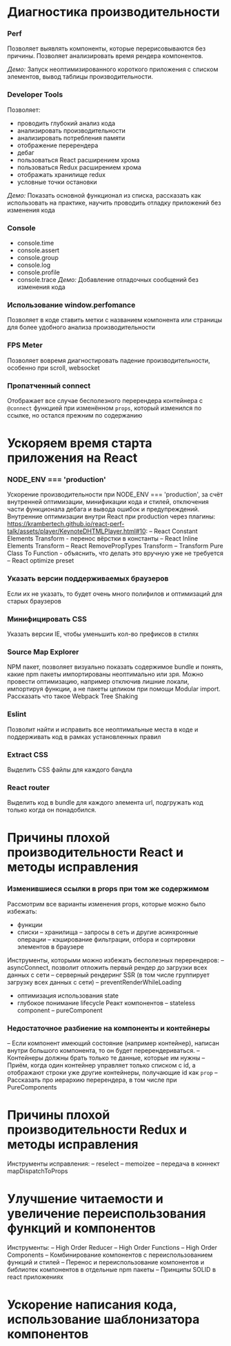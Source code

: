 # Диагностика производительности

### Perf
Позволяет выявлять компоненты, которые перерисовываются без причины. Позволяет анализировать время рендера компонентов.

*Демо:* Запуск неоптимизированного короткого приложения с списком элементов, вывод таблицы производительности.

### Developer Tools
Позволяет: 
- проводить глубокий анализ кода
- анализировать производительности
- анализировать потребления памяти
- отображение перерендера
- дебаг 
- пользоваться React расширением хрома
- пользоваться Redux расширением хрома
- отображать хранилище redux
- условные точки остановки

*Демо:* Показать основной функционал из списка, рассказать как использовать на практике, научить проводить отладку приложений без изменения кода

### Console
- console.time
- console.assert
- console.group
- console.log
- console.profile
- console.trace
*Демо:* Добавление отладочных сообщений без изменения кода

### Использование window.perfomance
Позволяет в коде ставить метки с названием компонента или страницы для более удобного анализа производительности

### FPS Meter
Позволяет вовремя диагностировать падение производительности, особенно при scroll, websocket

### Пропатченный connect
Отображает все случае бесполезного перерендера контейнера с `@connect` функцией при изменённом `props`, который изменился по ссылке, но остался прежним по содержанию

# Ускоряем время старта приложения на React

### NODE_ENV === 'production'
Ускорение производительности при NODE_ENV === 'production', за счёт внутренней оптимизации, минификации кода и стилей, отключения части функционала дебага и вывода ошибок и предупреждений.
Внутренние оптимизации внутри React при production через плагины: https://krambertech.github.io/react-perf-talk/assets/player/KeynoteDHTMLPlayer.html#10:
– React Constant Elements Transform - перенос вёрстки в константы
– React Inline Elements Transform
– React RemovePropTypes Transform
– Transform Pure Class To Function - объяснить, что делать это вручную уже не требуется
– React optimize preset

### Указать версии поддерживаемых браузеров
Если их не указать, то будет очень много полифилов и оптимизаций для старых браузеров

### Минифицировать CSS
Указать версии IE, чтобы уменьшить кол-во префиксов в стилях

### Source Map Explorer
NPM пакет, позволяет визуально показать содержимое bundle и понять, какие npm пакеты импортированы неоптимально или зря. Можно провести оптимизацию, например отключив лишние локали, импортируя функции, а не пакеты целиком при помощи Modular import. Рассказать что такое Webpack Tree Shaking

### Eslint 
Позволит найти и исправить все неоптимальные места в коде и поддерживать код в рамках установленных правил

### Extract CSS
Выделить CSS файлы для каждого бандла

### React router
Выделить код в bundle для каждого элемента url, подгружать код только когда он понадобился.

# Причины плохой производительности React и методы исправления

### Изменившиеся ссылки в props при том же содержимом
Рассмотрим все варианты изменения props, которые можно было избежать:
- функции
- списки
– хранилища
– запросы в сеть и другие асинхронные операции
– кэширование фильтрации, отбора и сортировки элементов в браузере

Инструменты, которыми можно избежать бесполезных перерендеров:
– asyncConnect, позволит отложить первый рендер до загрузки всех данных с сети
– серверный рендеринг SSR (в том числе группирует загрузку всех данных с сети)
– preventRenderWhileLoading
- оптимизация использования state
- глубокое понимание lifecycle Реакт компонентов
– stateless component
– pureComponent

### Недостаточное разбиение на компоненты и контейнеры
– Если компонент имеющий состояние (например контейнер), написан внутри большого компонента, то он будет перерендериваться. 
– Контейнеры должны брать только те данные, которые им нужны
– Приём, когда один контейнер управляет только списком с id, а отображают строки уже другие контейнеры, получающие id как `prop`
– Рассказать про иерархию перерендера, в том числе при PureComponents


# Причины плохой производительности Redux и методы исправления
Инструменты исправления:
– reselect
– memoizee
– передача в коннект mapDispatchToProps

# Улучшение читаемости и увеличение переиспользования функций и компонентов
Инструменты:
– High Order Reducer
– High Order Functions
– High Order Components
– Комбинирование компонентов с переиспользованием функций и стилей
– Перенос и переиспользование компонентов и библиотек компонентов в отдельные npm пакеты
– Принципы SOLID в react приложениях

# Ускорение написания кода, использование шаблонизатора компонентов
